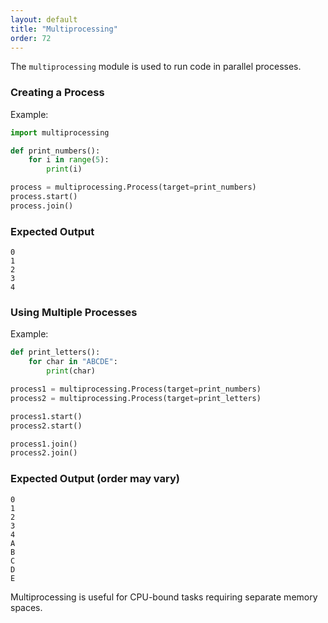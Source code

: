 ```yaml
---
layout: default
title: "Multiprocessing"
order: 72
---
```


The `multiprocessing` module is used to run code in parallel processes.

### Creating a Process

Example:

```python
import multiprocessing

def print_numbers():
    for i in range(5):
        print(i)

process = multiprocessing.Process(target=print_numbers)
process.start()
process.join()
```

### Expected Output

```plaintext
0
1
2
3
4
```

### Using Multiple Processes

Example:

```python
def print_letters():
    for char in "ABCDE":
        print(char)

process1 = multiprocessing.Process(target=print_numbers)
process2 = multiprocessing.Process(target=print_letters)

process1.start()
process2.start()

process1.join()
process2.join()
```

### Expected Output (order may vary)

```plaintext
0
1
2
3
4
A
B
C
D
E
```

Multiprocessing is useful for CPU-bound tasks requiring separate memory spaces.
